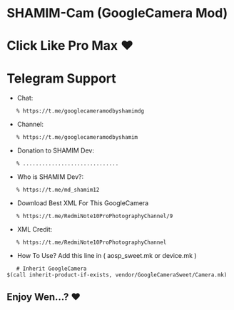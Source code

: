 SHAMIM-Cam (GoogleCamera Mod)
===========


 Click Like Pro Max ❤
===================

# Telegram Support


* Chat:
```
   % https://t.me/googlecameramodbyshamimdg
```
* Channel:
```
   % https://t.me/googlecameramodbyshamim
```
* Donation to SHAMIM Dev:
```
   % ..............................
```
* Who is SHAMIM Dev?:
```
   % https://t.me/md_shamim12
```
* Download Best XML For This GoogleCamera
```
   % https://t.me/RedmiNote10ProPhotographyChannel/9
```
* XML Credit:
```
   % https://t.me/RedmiNote10ProPhotographyChannel
```
* How To Use? Add this line in ( aosp_sweet.mk or device.mk )
```
   # Inherit GoogleCamera
$(call inherit-product-if-exists, vendor/GoogleCameraSweet/Camera.mk)
```
Enjoy Wen...? ❤
---------------
